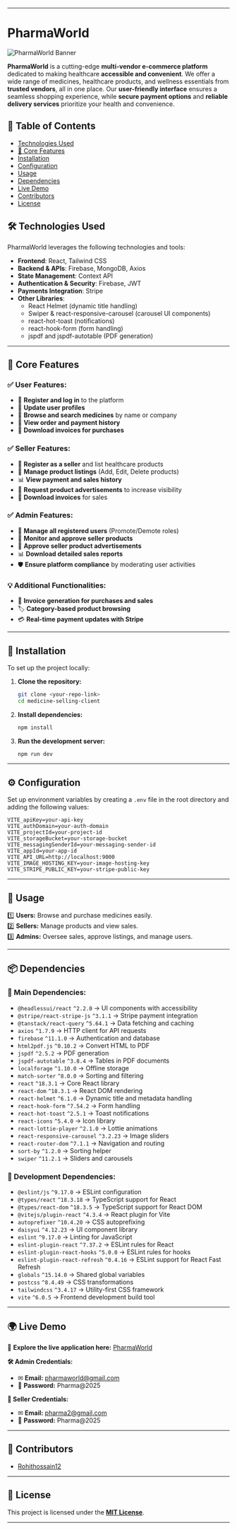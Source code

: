 
---

# **PharmaWorld**  
![PharmaWorld Banner](https://i.ibb.co/JwbL3xYW/Capture-PNGytsfdts.png)  

**PharmaWorld** is a cutting-edge **multi-vendor e-commerce platform** dedicated to making healthcare **accessible and convenient**. We offer a wide range of medicines, healthcare products, and wellness essentials from **trusted vendors**, all in one place. Our **user-friendly interface** ensures a seamless shopping experience, while **secure payment options** and **reliable delivery services** prioritize your health and convenience.  

## **📖 Table of Contents**  
- [Technologies Used](#technologies-used)  
- [🚀 Core Features](#core-features)  
- [Installation](#installation)  
- [Configuration](#configuration)  
- [Usage](#usage)  
- [Dependencies](#dependencies)  
- [Live Demo](#live-demo)  
- [Contributors](#contributors)  
- [License](#license)  

## **🛠 Technologies Used**  
PharmaWorld leverages the following technologies and tools:  
- **Frontend**: React, Tailwind CSS  
- **Backend & APIs**: Firebase, MongoDB, Axios  
- **State Management**: Context API  
- **Authentication & Security**: Firebase, JWT  
- **Payments Integration**: Stripe  
- **Other Libraries**:  
  - React Helmet (dynamic title handling)  
  - Swiper & react-responsive-carousel (carousel UI components)  
  - react-hot-toast (notifications)  
  - react-hook-form (form handling)  
  - jspdf and jspdf-autotable (PDF generation)  

---

## **🚀 Core Features**  

### **✅ User Features:**  
- 🔹 **Register and log in** to the platform  
- 🔹 **Update user profiles**  
- 🔹 **Browse and search medicines** by name or company  
- 🔹 **View order and payment history**  
- 🔹 **Download invoices for purchases**  

### **✅ Seller Features:**  
- 🏪 **Register as a seller** and list healthcare products  
- 📝 **Manage product listings** (Add, Edit, Delete products)  
- 📊 **View payment and sales history**  
- 📢 **Request product advertisements** to increase visibility  
- 📄 **Download invoices** for sales  

### **✅ Admin Features:**  
- 👤 **Manage all registered users** (Promote/Demote roles)  
- 🔎 **Monitor and approve seller products**  
- 📢 **Approve seller product advertisements**  
- 📊 **Download detailed sales reports**  
- 🛡 **Ensure platform compliance** by moderating user activities  

### **💡 Additional Functionalities:**  
- 📜 **Invoice generation for purchases and sales**  
- 🏷 **Category-based product browsing**  
- 💳 **Real-time payment updates with Stripe**  
 

---

## **📌 Installation**  

To set up the project locally:  

1. **Clone the repository:**  
   ```bash
   git clone <your-repo-link>
   cd medicine-selling-client
   ```  

2. **Install dependencies:**  
   ```bash
   npm install
   ```  

3. **Run the development server:**  
   ```bash
   npm run dev
   ```  

---

## **⚙ Configuration**  

Set up environment variables by creating a `.env` file in the root directory and adding the following values:  
```env
VITE_apiKey=your-api-key
VITE_authDomain=your-auth-domain
VITE_projectId=your-project-id
VITE_storageBucket=your-storage-bucket
VITE_messagingSenderId=your-messaging-sender-id
VITE_appId=your-app-id
VITE_API_URL=http://localhost:9000
VITE_IMAGE_HOSTING_KEY=your-image-hosting-key
VITE_STRIPE_PUBLIC_KEY=your-stripe-public-key
```  

---

## **📖 Usage**  
1️⃣ **Users:** Browse and purchase medicines easily.  
2️⃣ **Sellers:** Manage products and view sales.  
3️⃣ **Admins:** Oversee sales, approve listings, and manage users.  

---

## **📦 Dependencies**  

### **🔹 Main Dependencies:**  
- `@headlessui/react` `^2.2.0` → UI components with accessibility  
- `@stripe/react-stripe-js` `^3.1.1` → Stripe payment integration  
- `@tanstack/react-query` `^5.64.1` → Data fetching and caching  
- `axios` `^1.7.9` → HTTP client for API requests  
- `firebase` `^11.1.0` → Authentication and database  
- `html2pdf.js` `^0.10.2` → Convert HTML to PDF  
- `jspdf` `^2.5.2` → PDF generation  
- `jspdf-autotable` `^3.8.4` → Tables in PDF documents  
- `localforage` `^1.10.0` → Offline storage  
- `match-sorter` `^8.0.0` → Sorting and filtering  
- `react` `^18.3.1` → Core React library  
- `react-dom` `^18.3.1` → React DOM rendering  
- `react-helmet` `^6.1.0` → Dynamic title and metadata handling  
- `react-hook-form` `^7.54.2` → Form handling  
- `react-hot-toast` `^2.5.1` → Toast notifications  
- `react-icons` `^5.4.0` → Icon library  
- `react-lottie-player` `^2.1.0` → Lottie animations  
- `react-responsive-carousel` `^3.2.23` → Image sliders  
- `react-router-dom` `^7.1.1` → Navigation and routing  
- `sort-by` `^1.2.0` → Sorting helper  
- `swiper` `^11.2.1` → Sliders and carousels  

### **🔹 Development Dependencies:**  
- `@eslint/js` `^9.17.0` → ESLint configuration  
- `@types/react` `^18.3.18` → TypeScript support for React  
- `@types/react-dom` `^18.3.5` → TypeScript support for React DOM  
- `@vitejs/plugin-react` `^4.3.4` → React plugin for Vite  
- `autoprefixer` `^10.4.20` → CSS autoprefixing  
- `daisyui` `^4.12.23` → UI component library  
- `eslint` `^9.17.0` → Linting for JavaScript  
- `eslint-plugin-react` `^7.37.2` → ESLint rules for React  
- `eslint-plugin-react-hooks` `^5.0.0` → ESLint rules for hooks  
- `eslint-plugin-react-refresh` `^0.4.16` → ESLint support for React Fast Refresh  
- `globals` `^15.14.0` → Shared global variables  
- `postcss` `^8.4.49` → CSS transformations  
- `tailwindcss` `^3.4.17` → Utility-first CSS framework  
- `vite` `^6.0.5` → Frontend development build tool  

---

## **🌍 Live Demo**  

🔗 **Explore the live application here:** [PharmaWorld](https://endearing-fenglisu-dad95b.netlify.app)  

**🛠 Admin Credentials:**  
- ✉ **Email:** pharmaworld@gmail.com  
- 🔑 **Password:** Pharma@2025  

**🛒 Seller Credentials:**  
- ✉ **Email:** pharma2@gmail.com  
- 🔑 **Password:** Pharma@2025  

---

## **🤝 Contributors**  
- [Rohithossain12](https://github.com/Rohithossain12)  

---

## **📜 License**  
This project is licensed under the **[MIT License](./LICENSE)**.  

---

